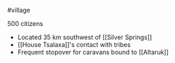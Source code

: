 #village 

500 citizens

- Located 35 km southwest of [[Silver Springs]]
- [[House Tsalaxa]]'s contact with tribes
- Frequent stopover for caravans bound to [[Altaruk]]
